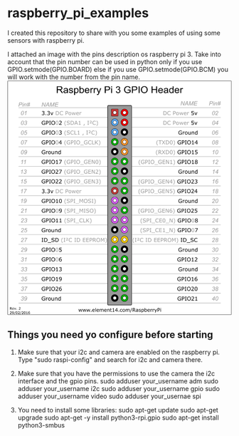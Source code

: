 # raspberry_pi_examples
I created this repository to share with you some examples of using some sensors with raspberry pi.

I attached an image with the pins description os raspberry pi 3.
Take into account that the pin number can be used in python only if you use GPIO.setmode(GPIO.BOARD) else if you use GPIO.setmode(GPIO.BCM) you will work with the number from the pin name.
![alt tag](https://github.com/simutoni/images_for_git_projects/blob/master/pi_pins.png)


## Things you need yo configure before starting

1) Make sure that your i2c and camera are enabled on the raspberry pi.
Type "sudo raspi-config" and search for i2c and camera there.

2) Make sure that you have the permissions to use the camera the i2c interface and the gpio pins.
sudo adduser your_username adm
sudo adduser your_username i2c
sudo adduser your_username gpio
sudo adduser your_username video
sudo adduser your_usernae spi

3) You need to install some libraries:
sudo apt-get update
sudo apt-get upgrade
sudo apt-get -y install python3-rpi.gpio
sudo apt-get install python3-smbus
